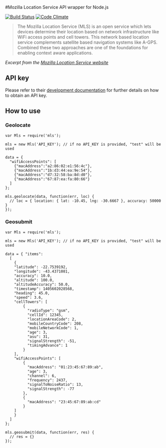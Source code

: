 #Mozilla Location Service API wrapper for Node.js

[![Build Status](https://travis-ci.org/lemavri/mls-api-node.svg?branch=master)](https://travis-ci.org/lemavri/mls-api-node) [![Code Climate](https://codeclimate.com/github/lemavri/mls-api-node/badges/gpa.svg)](https://codeclimate.com/github/lemavri/mls-api-node)

> The Mozilla Location Service (MLS) is an open service which lets devices determine their location based on network infrastructure like WiFi access points and cell towers. This network based location service complements satellite based navigation systems like A-GPS. Combined these two approaches are one of the foundations for enabling context aware applications.

_Excerpt from the [Mozilla Location Service website](https://location.services.mozilla.com/)_

## API key
Please refer to their [development documentation](https://mozilla-ichnaea.readthedocs.org/en/latest/api/index.html#api-access-keys) for further details on how to obtain an API key.

## How to use

### Geolocate

```
var Mls = require('mls');

mls = new Mls('API_KEY'); // if no API_KEY is provided, "test" will be used

data = {
  "wifiAccessPoints": [
    {"macAddress":"a2:86:02:e1:56:4c"},
    {"macAddress":"1b:d3:44:ea:9e:54"},
    {"macAddress":"d7:32:58:ba:8d:d0"},
    {"macAddress":"67:87:ea:fa:80:66"}
  ]
};

mls.geolocate(data, function(err, loc) {
  // loc = { location: { lat: -10.45, lng: -30.6667 }, accuracy: 50000 }
});
```

### Geosubmit

```
var Mls = require('mls');

mls = new Mls('API_KEY'); // if no API_KEY is provided, "test" will be used

data = { "items": 
  [
    {
    "latitude": -22.7539192,
    "longitude": -43.4371081,
    "accuracy": 10.0,
    "altitude": 100.0,
    "altitudeAccuracy": 50.0,
    "timestamp": 1405602028568,
    "heading": 45.0,
    "speed": 3.6,
    "cellTowers": [
        {
          "radioType": "gsm",
          "cellId": 12345,
          "locationAreaCode": 2,
          "mobileCountryCode": 208,
          "mobileNetworkCode": 1,
          "age": 3,
          "asu": 31,
          "signalStrength": -51,
          "timingAdvance": 1
        }
    ],
    "wifiAccessPoints": [
        {
          "macAddress": "01:23:45:67:89:ab",
          "age": 3,
          "channel": 6,
          "frequency": 2437,
          "signalToNoiseRatio": 13,
          "signalStrength": -77
        },
        {
          "macAddress": "23:45:67:89:ab:cd"
        }
    ]
    }
  ]
};

mls.geosubmit(data, function(err, res) {
  // res = {}
});
```
